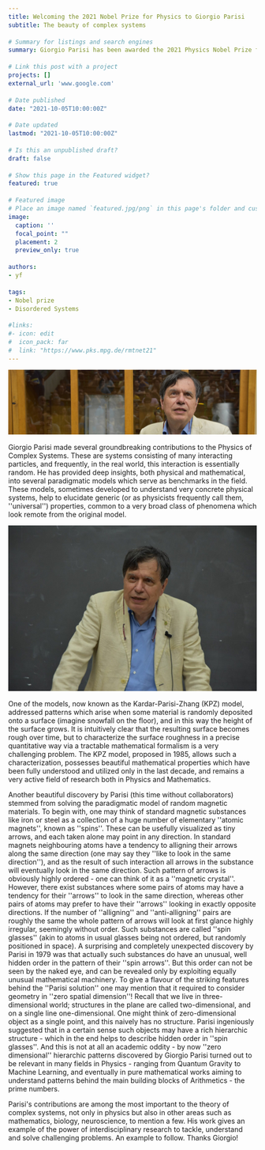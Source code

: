 ```yaml
---
title: Welcoming the 2021 Nobel Prize for Physics to Giorgio Parisi
subtitle: The beauty of complex systems

# Summary for listings and search engines
summary: Giorgio Parisi has been awarded the 2021 Physics Nobel Prize for the discovery of the interplay of disorder and fluctuations in physical systems from atomic to planetary scales.

# Link this post with a project
projects: []
external_url: 'www.google.com'

# Date published
date: "2021-10-05T10:00:00Z"

# Date updated
lastmod: "2021-10-05T10:00:00Z"

# Is this an unpublished draft?
draft: false

# Show this page in the Featured widget?
featured: true

# Featured image
# Place an image named `featured.jpg/png` in this page's folder and customize its options here.
image:
  caption: ''
  focal_point: ""
  placement: 2
  preview_only: true

authors:
- yf

tags:
- Nobel prize
- Disordered Systems

#links:
#- icon: edit
#  icon_pack: far
#  link: "https://www.pks.mpg.de/rmtnet21"
---
```


<img src="featured0.jpg" alt="drawing" style="width:\textwidth;"/>

Giorgio Parisi made several groundbreaking contributions to the Physics of Complex Systems. These are systems consisting of many interacting particles, and frequently, in the real world, this interaction is essentially random. He has provided deep insights, both physical and mathematical, into several paradigmatic models which serve as benchmarks in the field. These models, sometimes developed to understand very concrete physical systems, help to elucidate generic (or as physicists frequently call them, ''universal'') properties, common to a very broad class of phenomena which look remote from the original model.


<img src="featured1.jpg" alt="drawing" style="width:\textwidth;"/>

One of the models, now known as the Kardar-Parisi-Zhang (KPZ) model, addressed patterns which arise when some material is randomly deposited onto a surface (imagine snowfall on the floor), and in this way the height of the surface grows. It is intuitively clear that the resulting surface becomes rough over time, but to characterize the surface roughness in a precise quantitative way via a tractable mathematical formalism is a very challenging problem. The KPZ model, proposed in 1985, allows such a characterization, possesses beautiful mathematical properties which have been fully understood and utilized only in the last decade, and remains a very active field of research both in Physics and Mathematics.

Another beautiful discovery by Parisi (this time without collaborators) stemmed from solving the paradigmatic model of random magnetic materials. To begin with, one may think of standard magnetic substances like iron or steel as a collection of a huge number of elementary ''atomic magnets'', known as ''spins''. These can be usefully visualized as tiny arrows, and each taken alone may point in any direction. In standard magnets neighbouring atoms have a tendency to alligning their arrows along the same direction (one may say they ''like to look in the same direction''), and as the result of such interaction all arrows in the substance will eventually look in the same direction. Such pattern of arrows is obviously highly ordered - one can think of it as a ''magnetic crystal''. However, there exist substances where some pairs of atoms may have a tendency for their ''arrows'' to look in the same direction, whereas other pairs of atoms may prefer to have their ''arrows'' looking in exactly opposite directions. If the number of ''alligning'' and ''anti-alligning'' pairs are roughly the same the whole pattern of arrows will look at first glance highly irregular, seemingly without order. Such substances are called ''spin glasses'' (akin to atoms in usual glasses being not ordered, but randomly positioned in space). A surprising and completely unexpected discovery by Parisi in 1979 was that actually such substances do have an unusual, well hidden order in the pattern of their ''spin arrows''. But this order can not be seen by the naked eye, and can be revealed only by exploiting equally unusual mathematical machinery. To give a flavour of the striking features behind the ''Parisi solution'' one may mention that it required to consider geometry in ''zero spatial dimension''! Recall that we live in three-dimensional world; structures in the plane are called two-dimensional, and on a single line one-dimensional. One might think of zero-dimensional object as a single point, and this naively has no structure. Parisi ingeniously suggested that in a certain sense such objects may have a rich hierarchic structure - which in the end helps to describe hidden order in ''spin glasses''. And this is not at all an academic oddity - by now ''zero dimensional'' hierarchic patterns discovered by Giorgio Parisi turned out to be relevant in many fields in Physics - ranging from Quantum Gravity to Machine Learning, and eventually in pure mathematical works aiming to understand patterns behind the main building blocks of Arithmetics - the prime numbers.

Parisi's contributions are among the most important to the theory of complex systems, not only in physics but also in other areas such as mathematics, biology, neuroscience, to mention a few. His work gives an example of the power of interdisciplinary research to tackle, understand and solve challenging problems. An example to follow. Thanks Giorgio!
